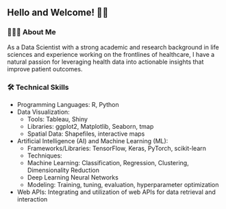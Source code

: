 ## Hello and Welcome! 👋🏼

### 👨🏻‍💻 About Me
As a Data Scientist with a strong academic and research background in life sciences and experience working on the frontlines of healthcare, I have a natural passion for leveraging health data into actionable insights that improve patient outcomes. 

### 🛠️ Technical Skills
* Programming Languages: R, Python
* Data Visualization:
  * Tools: Tableau, Shiny
  * Libraries: ggplot2, Matplotlib, Seaborn, tmap
  * Spatial Data: Shapefiles, interactive maps
* Artificial Intelligence (AI) and Machine Learning (ML):
  * Frameworks/Libraries: TensorFlow, Keras, PyTorch, scikit-learn
  * Techniques:
   * Machine Learning: Classification, Regression, Clustering, Dimensionality Reduction
   * Deep Learning Neural Networks
   * Modeling: Training, tuning, evaluation, hyperparameter optimization
* Web APIs: Integrating and utilization of web APIs for data retrieval and interaction
